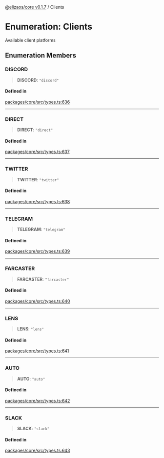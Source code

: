 [@elizaos/core v0.1.7](../index.md) / Clients

# Enumeration: Clients

Available client platforms

## Enumeration Members

### DISCORD

> **DISCORD**: `"discord"`

#### Defined in

[packages/core/src/types.ts:636](https://github.com/JoeyKhd/eliza/blob/main/packages/core/src/types.ts#L636)

***

### DIRECT

> **DIRECT**: `"direct"`

#### Defined in

[packages/core/src/types.ts:637](https://github.com/JoeyKhd/eliza/blob/main/packages/core/src/types.ts#L637)

***

### TWITTER

> **TWITTER**: `"twitter"`

#### Defined in

[packages/core/src/types.ts:638](https://github.com/JoeyKhd/eliza/blob/main/packages/core/src/types.ts#L638)

***

### TELEGRAM

> **TELEGRAM**: `"telegram"`

#### Defined in

[packages/core/src/types.ts:639](https://github.com/JoeyKhd/eliza/blob/main/packages/core/src/types.ts#L639)

***

### FARCASTER

> **FARCASTER**: `"farcaster"`

#### Defined in

[packages/core/src/types.ts:640](https://github.com/JoeyKhd/eliza/blob/main/packages/core/src/types.ts#L640)

***

### LENS

> **LENS**: `"lens"`

#### Defined in

[packages/core/src/types.ts:641](https://github.com/JoeyKhd/eliza/blob/main/packages/core/src/types.ts#L641)

***

### AUTO

> **AUTO**: `"auto"`

#### Defined in

[packages/core/src/types.ts:642](https://github.com/JoeyKhd/eliza/blob/main/packages/core/src/types.ts#L642)

***

### SLACK

> **SLACK**: `"slack"`

#### Defined in

[packages/core/src/types.ts:643](https://github.com/JoeyKhd/eliza/blob/main/packages/core/src/types.ts#L643)
